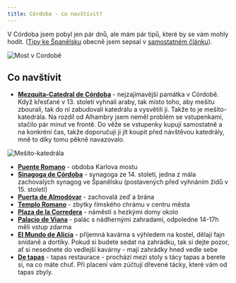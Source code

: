 ```yaml
---
title: Córdoba - co navštívit?
---
```


V Córdoba jsem pobyl jen pár dnů, ale mám pár tipů, které by se vám mohly hodit. ([Tipy ke Španělsku](/spanelsko/) obecně jsem sepsal v [samostatném článku](/spanelsko/)).

![Most v Cordobě](/data/2016/2016-11-03-cordoba/cordoba.jpg)

## Co navštívit

- **[Mezquita-Catedral de Córdoba](https://goo.gl/maps/nRAmcQBQa6p)** - nejzajímavější památka v Córdobě. Když křesťané v 13. století vyhnali araby, tak místo toho, aby mešitu zbourali, tak do ní zabudovali katedrálu a vysvětili ji. Takže to je mešito-katedrála. Na rozdíl od Alhambry jsem neměl problém se vstupenkami, stačilo pár minut ve frontě. Do věže se vstupenky kupují samostatně a na konkréní čas, takže doporučuji ji jít koupit před návštěvou katedrály, mně to díky tomu pěkně navazovalo.

![Mešito-katedrála](/data/2016/2016-11-03-cordoba/mesito-katedrala.jpg)


- **[Puente Romano](https://goo.gl/maps/8fyuAqhQcXG2)** - obdoba Karlova mostu 
- **[Sinagoga de Córdoba](https://goo.gl/maps/7bW9MLgnYRs)** - synagoga ze 14. století, jedna z mála zachovalých synagog ve Španělsku (postavených před vyhnáním židů v 15. století) 
- **[Puerta de Almodóvar](https://goo.gl/maps/g4TQdDnhxAH2)** - zachovalá zeď a brána 
- **[Templo Romano](https://goo.gl/maps/TzBykpLtYzj)** - zbytky římského chrámu v centru města 
- **[Plaza de la Corredera](https://goo.gl/maps/e9UhBLbcqtx)** - náměstí s hezkými domy okolo 
- **[Palacio de Viana](https://goo.gl/maps/5RVhPSt9LAu)** - palác s nádhernými zahradami, odpoledne 14-17h měli vstup zdarma
- **[El Mundo de Alicia](https://goo.gl/maps/Rgg6Vszx8Lv)** - příjemná kavárna s výhledem na kostel, dělají fajn snídaně a dortíky. Pokud si budete sedat na zahrádku, tak si dejte pozor, ať si nesednete do vedlejší kavárny - mají zahrádky hned vedle sebe 
- **[De tapas](https://goo.gl/maps/CyjwPSpjyTD2)** - tapas restaurace - prochází mezi stoly s tácy tapas a berete si, na co máte chuť. Při placení vám zúčtují dřevené tácky, které vám od tapas zbyly. 
